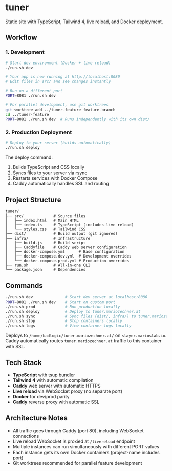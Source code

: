 # tuner

Static site with TypeScript, Tailwind 4, live reload, and Docker deployment.

## Workflow

### 1. Development

```bash
# Start dev environment (Docker + live reload)
./run.sh dev

# Your app is now running at http://localhost:8080
# Edit files in src/ and see changes instantly

# Run on a different port
PORT=8081 ./run.sh dev

# For parallel development, use git worktrees
git worktree add ../tuner-feature feature-branch
cd ../tuner-feature
PORT=8081 ./run.sh dev  # Runs independently with its own dist/
```

### 2. Production Deployment

```bash
# Deploy to your server (builds automatically)
./run.sh deploy
```

The deploy command:
1. Builds TypeScript and CSS locally
2. Syncs files to your server via rsync
3. Restarts services with Docker Compose
4. Caddy automatically handles SSL and routing

## Project Structure

```
tuner/
├── src/             # Source files
│   ├── index.html   # Main HTML
│   ├── index.ts     # TypeScript (includes live reload)
│   └── styles.css   # Tailwind CSS
├── dist/            # Build output (git ignored)
├── infra/           # Infrastructure
│   ├── build.js     # Build script
│   ├── Caddyfile    # Caddy web server configuration
│   ├── docker-compose.yml      # Base configuration
│   ├── docker-compose.dev.yml  # Development overrides
│   └── docker-compose.prod.yml # Production overrides
├── run.sh           # All-in-one CLI
└── package.json     # Dependencies
```

## Commands

```bash
./run.sh dev              # Start dev server at localhost:8080
PORT=8081 ./run.sh dev    # Start on custom port
./run.sh prod             # Run production locally
./run.sh deploy           # Deploy to tuner.mariozechner.at
./run.sh sync             # Sync files (dist/, infra/) to tuner.mariozechner.at
./run.sh stop             # Stop containers locally
./run.sh logs             # View container logs locally
```

Deploys to `/home/badlogic/tuner.mariozechner.at/` on `slayer.marioslab.io`. Caddy automatically routes `tuner.mariozechner.at` traffic to this container with SSL.

## Tech Stack

- **TypeScript** with tsup bundler
- **Tailwind 4** with automatic compilation
- **Caddy** web server with automatic HTTPS
- **Live reload** via WebSocket proxy (no separate port)
- **Docker** for dev/prod parity
- **Caddy** reverse proxy with automatic SSL

## Architecture Notes

- All traffic goes through Caddy (port 80), including WebSocket connections
- Live reload WebSocket is proxied at `/livereload` endpoint
- Multiple instances can run simultaneously with different PORT values
- Each instance gets its own Docker containers (project-name includes port)
- Git worktrees recommended for parallel feature development